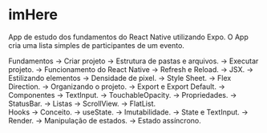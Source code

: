# imHere

App de estudo dos fundamentos do React Native utilizando Expo.
O App cria uma lista simples de participantes de um evento.

Fundamentos -> Criar projeto -> Estrutura de pastas e arquivos.
                             -> Executar projeto.
            -> Funcionamento do React Native -> Refresh e Reload.
                                             -> JSX.
            -> Estilizando elementos -> Densidade de pixel.
                                     -> Style Sheet.
                                     -> Flex Direction.
            -> Organizando o projeto.
            -> Export e Export Default.
            -> Componentes -> TextInput.
                           -> TouchableOpacity.
                           -> Propriedades.
                           -> StatusBar.
                           -> Listas -> ScrollView.
                                     -> FlatList.                                    
Hooks -> Conceito.
      -> useState.
      -> Imutabilidade.
      -> State e TextInput.
      -> Render.
      -> Manipulação de estados.
      -> Estado assíncrono.

